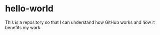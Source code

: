# hello-world
This is a repository so that I can understand how GitHub works and how it benefits my work. 
